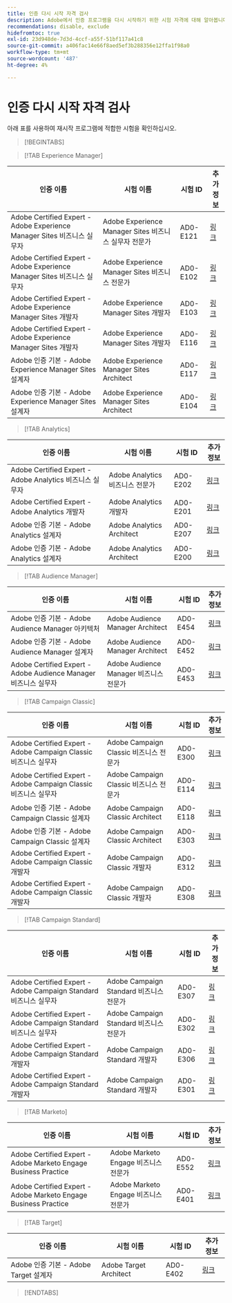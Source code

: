 ```yaml
---
title: 인증 다시 시작 자격 검사
description: Adobe에서 인증 프로그램을 다시 시작하기 위한 시험 자격에 대해 알아봅니다.
recommendations: disable, exclude
hidefromtoc: true
exl-id: 23d948de-7d3d-4ccf-a55f-51bf117a41c8
source-git-commit: a406fac14e66f8aed5ef3b288356e12ffa1f98a0
workflow-type: tm+mt
source-wordcount: '487'
ht-degree: 4%

---
```


# 인증 다시 시작 자격 검사

아래 표를 사용하여 재시작 프로그램에 적합한 시험을 확인하십시오.

>[!BEGINTABS]

>[!TAB Experience Manager]

| 인증 이름 | 시험 이름 | 시험 ID | 추가 정보 |
| --- | --- | --- | --- |
| Adobe Certified Expert - Adobe Experience Manager Sites 비즈니스 실무자 | Adobe Experience Manager Sites 비즈니스 실무자 전문가 | AD0-E121 | [링크](https://experienceleague.adobe.com/docs/certification/certification/restart-program.html?lang=ko) |
| Adobe Certified Expert - Adobe Experience Manager Sites 비즈니스 실무자 | Adobe Experience Manager Sites 비즈니스 전문가 | AD0-E102 | [링크](https://experienceleague.adobe.com/docs/certification/certification/restart-program.html?lang=ko) |
| Adobe Certified Expert - Adobe Experience Manager Sites 개발자 | Adobe Experience Manager Sites 개발자 | AD0-E103 | [링크](https://experienceleague.adobe.com/docs/certification/certification/restart-program.html?lang=ko) |
| Adobe Certified Expert - Adobe Experience Manager Sites 개발자 | Adobe Experience Manager Sites 개발자 | AD0-E116 | [링크](https://experienceleague.adobe.com/docs/certification/certification/restart-program.html?lang=ko) |
| Adobe 인증 기본 - Adobe Experience Manager Sites 설계자 | Adobe Experience Manager Sites Architect | AD0-E117 | [링크](https://experienceleague.adobe.com/docs/certification/certification/restart-program.html?lang=ko) |
| Adobe 인증 기본 - Adobe Experience Manager Sites 설계자 | Adobe Experience Manager Sites Architect | AD0-E104 | [링크](https://experienceleague.adobe.com/docs/certification/certification/restart-program.html?lang=ko) |

>[!TAB Analytics]

| 인증 이름 | 시험 이름 | 시험 ID | 추가 정보 |
| --- | --- | --- | --- |
| Adobe Certified Expert - Adobe Analytics 비즈니스 실무자 | Adobe Analytics 비즈니스 전문가 | AD0-E202 | [링크](https://experienceleague.adobe.com/docs/certification/certification/restart-program.html?lang=ko) |
| Adobe Certified Expert - Adobe Analytics 개발자 | Adobe Analytics 개발자 | AD0-E201 | [링크](https://experienceleague.adobe.com/docs/certification/certification/restart-program.html?lang=ko) |
| Adobe 인증 기본 - Adobe Analytics 설계자 | Adobe Analytics Architect | AD0-E207 | [링크](https://experienceleague.adobe.com/docs/certification/certification/restart-program.html?lang=ko) |
| Adobe 인증 기본 - Adobe Analytics 설계자 | Adobe Analytics Architect | AD0-E200 | [링크](https://experienceleague.adobe.com/docs/certification/certification/restart-program.html?lang=ko) |

>[!TAB Audience Manager]

| 인증 이름 | 시험 이름 | 시험 ID | 추가 정보 |
| --- | --- | --- | --- |
| Adobe 인증 기본 - Adobe Audience Manager 아키텍처 | Adobe Audience Manager Architect | AD0-E454 | [링크](https://experienceleague.adobe.com/docs/certification/certification/restart-program.html?lang=ko) |
| Adobe 인증 기본 - Adobe Audience Manager 설계자 | Adobe Audience Manager Architect | AD0-E452 | [링크](https://experienceleague.adobe.com/docs/certification/certification/restart-program.html?lang=ko) |
| Adobe Certified Expert - Adobe Audience Manager 비즈니스 실무자 | Adobe Audience Manager 비즈니스 전문가 | AD0-E453 | [링크](https://experienceleague.adobe.com/docs/certification/certification/restart-program.html?lang=ko) |

>[!TAB Campaign Classic]

| 인증 이름 | 시험 이름 | 시험 ID | 추가 정보 |
| --- | --- | --- | --- |
| Adobe Certified Expert - Adobe Campaign Classic 비즈니스 실무자 | Adobe Campaign Classic 비즈니스 전문가 | AD0-E300 | [링크](https://experienceleague.adobe.com/docs/certification/certification/restart-program.html?lang=ko) |
| Adobe Certified Expert - Adobe Campaign Classic 비즈니스 실무자 | Adobe Campaign Classic 비즈니스 전문가 | AD0-E114 | [링크](https://experienceleague.adobe.com/docs/certification/certification/restart-program.html?lang=ko) |
| Adobe 인증 기본 - Adobe Campaign Classic 설계자 | Adobe Campaign Classic Architect | AD0-E118 | [링크](https://experienceleague.adobe.com/docs/certification/certification/restart-program.html?lang=ko) |
| Adobe 인증 기본 - Adobe Campaign Classic 설계자 | Adobe Campaign Classic Architect | AD0-E303 | [링크](https://experienceleague.adobe.com/docs/certification/certification/restart-program.html?lang=ko) |
| Adobe Certified Expert - Adobe Campaign Classic 개발자 | Adobe Campaign Classic 개발자 | AD0-E312 | [링크](https://experienceleague.adobe.com/docs/certification/certification/restart-program.html?lang=ko) |
| Adobe Certified Expert - Adobe Campaign Classic 개발자 | Adobe Campaign Classic 개발자 | AD0-E308 | [링크](https://experienceleague.adobe.com/docs/certification/certification/restart-program.html?lang=ko) |

>[!TAB Campaign Standard]

| 인증 이름 | 시험 이름 | 시험 ID | 추가 정보 |
| --- | --- | --- | --- |
| Adobe Certified Expert - Adobe Campaign Standard 비즈니스 실무자 | Adobe Campaign Standard 비즈니스 전문가 | AD0-E307 | [링크](https://experienceleague.adobe.com/docs/certification/certification/restart-program.html?lang=ko) |
| Adobe Certified Expert - Adobe Campaign Standard 비즈니스 실무자 | Adobe Campaign Standard 비즈니스 전문가 | AD0-E302 | [링크](https://experienceleague.adobe.com/docs/certification/certification/restart-program.html?lang=ko) |
| Adobe Certified Expert - Adobe Campaign Standard 개발자 | Adobe Campaign Standard 개발자 | AD0-E306 | [링크](https://experienceleague.adobe.com/docs/certification/certification/restart-program.html?lang=ko) |
| Adobe Certified Expert - Adobe Campaign Standard 개발자 | Adobe Campaign Standard 개발자 | AD0-E301 | [링크](https://experienceleague.adobe.com/docs/certification/certification/restart-program.html?lang=ko) |

>[!TAB Marketo]

| 인증 이름 | 시험 이름 | 시험 ID | 추가 정보 |
| --- | --- | --- | --- |
| Adobe Certified Expert - Adobe Marketo Engage Business Practice | Adobe Marketo Engage 비즈니스 전문가 | AD0-E552 | [링크](https://experienceleague.adobe.com/docs/certification/certification/restart-program.html?lang=ko) |
| Adobe Certified Expert - Adobe Marketo Engage Business Practice | Adobe Marketo Engage 비즈니스 전문가 | AD0-E401 | [링크](https://experienceleague.adobe.com/docs/certification/certification/restart-program.html?lang=ko) |

>[!TAB Target]

| 인증 이름 | 시험 이름 | 시험 ID | 추가 정보 |
| --- | --- | --- | --- |
| Adobe 인증 기본 - Adobe Target 설계자 | Adobe Target Architect | AD0-E402 | [링크](https://experienceleague.adobe.com/docs/certification/certification/restart-program.html?lang=ko) |

>[!ENDTABS]
